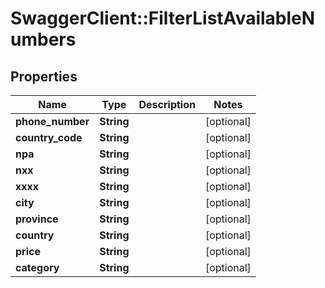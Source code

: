 # SwaggerClient::FilterListAvailableNumbers

## Properties
Name | Type | Description | Notes
------------ | ------------- | ------------- | -------------
**phone_number** | **String** |  | [optional] 
**country_code** | **String** |  | [optional] 
**npa** | **String** |  | [optional] 
**nxx** | **String** |  | [optional] 
**xxxx** | **String** |  | [optional] 
**city** | **String** |  | [optional] 
**province** | **String** |  | [optional] 
**country** | **String** |  | [optional] 
**price** | **String** |  | [optional] 
**category** | **String** |  | [optional] 


